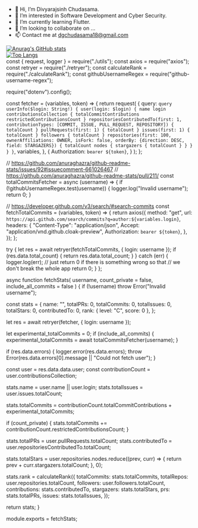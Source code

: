 - 👋 Hi, I’m Divyarajsinh Chudasama.
- 👀 I’m interested in Software Development and Cyber Security.
- 🌱 I’m currently learning Flutter.
- 💞️ I’m looking to collaborate on ...
- 📫 Contact me at dgchudasama18@gmail.com

<!-- [![Readme Card](https://github-readme-stats.vercel.app/api/pin/?username=RoyalRajput18&repo=RoyalRajput18&count_private=true)](https://github.com/anuraghazra/github-readme-stats) -->
[![Anurag's GitHub stats](https://github-readme-stats.vercel.app/api?username=RoyalRajput18&include_all_commits=true)](https://github.com/anuraghazra/github-readme-stats)
<br>
[![Top Langs](https://github-readme-stats.vercel.app/api/top-langs/?username=RoyalRajput18&layout=compact)](https://github.com/anuraghazra/github-readme-stats)
<br>
const { request, logger } = require("./utils");
const axios = require("axios");
const retryer = require("./retryer");
const calculateRank = require("./calculateRank");
const githubUsernameRegex = require("github-username-regex");

require("dotenv").config();

const fetcher = (variables, token) => {
  return request(
    {
      query: `
      query userInfo($login: String!) {
        user(login: $login) {
          name
          login
          contributionsCollection {
            totalCommitContributions
            restrictedContributionsCount
          }
          repositoriesContributedTo(first: 1, contributionTypes: [COMMIT, ISSUE, PULL_REQUEST, REPOSITORY]) {
            totalCount
          }
          pullRequests(first: 1) {
            totalCount
          }
          issues(first: 1) {
            totalCount
          }
          followers {
            totalCount
          }
          repositories(first: 100, ownerAffiliations: OWNER, isFork: false, orderBy: {direction: DESC, field: STARGAZERS}) {
            totalCount
            nodes {
              stargazers {
                totalCount
              }
            }
          }
        }
      }
      `,
      variables,
    },
    {
      Authorization: `bearer ${token}`,
    }
  );
};

// https://github.com/anuraghazra/github-readme-stats/issues/92#issuecomment-661026467
// https://github.com/anuraghazra/github-readme-stats/pull/211/
const totalCommitsFetcher = async (username) => {
  if (!githubUsernameRegex.test(username)) {
    logger.log("Invalid username");
    return 0;
  }

  // https://developer.github.com/v3/search/#search-commits
  const fetchTotalCommits = (variables, token) => {
    return axios({
      method: "get",
      url: `https://api.github.com/search/commits?q=author:${variables.login}`,
      headers: {
        "Content-Type": "application/json",
        Accept: "application/vnd.github.cloak-preview",
        Authorization: `bearer ${token}`,
      },
    });
  };

  try {
    let res = await retryer(fetchTotalCommits, { login: username });
    if (res.data.total_count) {
      return res.data.total_count;
    }
  } catch (err) {
    logger.log(err);
    // just return 0 if there is something wrong so that
    // we don't break the whole app
    return 0;
  }
};

async function fetchStats(
  username,
  count_private = false,
  include_all_commits = false
) {
  if (!username) throw Error("Invalid username");

  const stats = {
    name: "",
    totalPRs: 0,
    totalCommits: 0,
    totalIssues: 0,
    totalStars: 0,
    contributedTo: 0,
    rank: { level: "C", score: 0 },
  };

  let res = await retryer(fetcher, { login: username });

  let experimental_totalCommits = 0;
  if (include_all_commits) {
    experimental_totalCommits = await totalCommitsFetcher(username);
  }

  if (res.data.errors) {
    logger.error(res.data.errors);
    throw Error(res.data.errors[0].message || "Could not fetch user");
  }

  const user = res.data.data.user;
  const contributionCount = user.contributionsCollection;

  stats.name = user.name || user.login;
  stats.totalIssues = user.issues.totalCount;

  stats.totalCommits =
    contributionCount.totalCommitContributions + experimental_totalCommits;

  if (count_private) {
    stats.totalCommits += contributionCount.restrictedContributionsCount;
  }

  stats.totalPRs = user.pullRequests.totalCount;
  stats.contributedTo = user.repositoriesContributedTo.totalCount;

  stats.totalStars = user.repositories.nodes.reduce((prev, curr) => {
    return prev + curr.stargazers.totalCount;
  }, 0);

  stats.rank = calculateRank({
    totalCommits: stats.totalCommits,
    totalRepos: user.repositories.totalCount,
    followers: user.followers.totalCount,
    contributions: stats.contributedTo,
    stargazers: stats.totalStars,
    prs: stats.totalPRs,
    issues: stats.totalIssues,
  });

  return stats;
}

module.exports = fetchStats;

<!-- ![Anurag's GitHub stats](https://github-readme-stats.vercel.app/api?username=RoyalRajput18&show_icons=true&theme=radical) -->

<!-- [![willianrod's wakatime stats](https://github-readme-stats.vercel.app/api/wakatime?username=RoyalRajput18)](https://github.com/anuraghazra/github-readme-stats) -->
<!---
RoyalRajput18/RoyalRajput18 is a ✨ special ✨ repository because its `README.md` (this file) appears on your GitHub profile.
You can click the Preview link to take a look at your changes.
